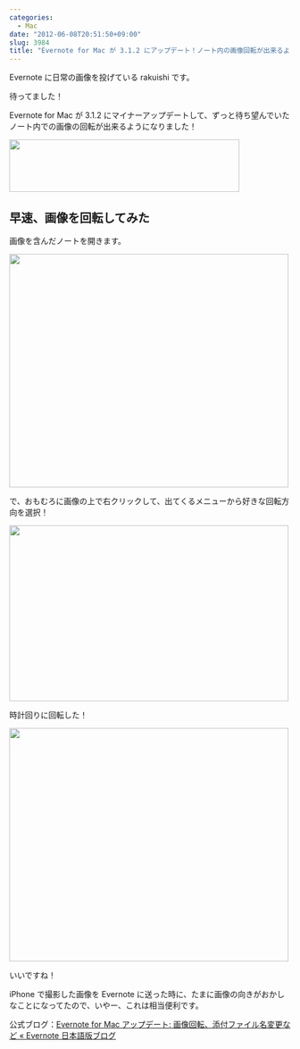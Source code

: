 ```yaml
---
categories:
  - Mac
date: "2012-06-08T20:51:50+09:00"
slug: 3984
title: "Evernote for Mac が 3.1.2 にアップデート！ノート内の画像回転が出来るように"
---
```


Evernote に日常の画像を投げている rakuishi です。

待ってました！

Evernote for Mac が 3.1.2 にマイナーアップデートして、ずっと待ち望んでいたノート内での画像の回転が出来るようになりました！

<img alt="" src="/images/2012/06/3984_1.png" width="412" height="94">

## 早速、画像を回転してみた

画像を含んだノートを開きます。

<img alt="" src="/images/2012/06/3984_2.png" width="500" height="418">

で、おもむろに画像の上で右クリックして、出てくるメニューから好きな回転方向を選択！

<img alt="" src="/images/2012/06/3984_3.png" width="500" height="315">

時計回りに回転した！

<img alt="" src="/images/2012/06/3984_4.png" width="500" height="418">

いいですね！

iPhone で撮影した画像を Evernote に送った時に、たまに画像の向きがおかしなことになってたので、いやー、これは相当便利です。

公式ブログ：[Evernote for Mac アップデート: 画像回転、添付ファイル名変更など « Evernote 日本語版ブログ](http://blog.evernote.com/jp/2012/06/08/8670)
